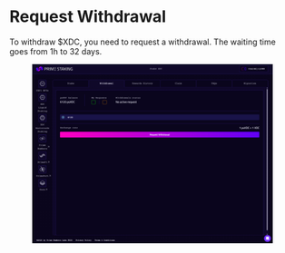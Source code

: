 # Request Withdrawal

To withdraw $XDC, you need to request a withdrawal. The waiting time goes from 1h to 32 days.

<figure><img src="../../../../.gitbook/assets/image (30).png" alt=""><figcaption></figcaption></figure>

